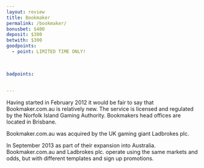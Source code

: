 ```yaml
---
layout: review
title: Bookmaker
permalink: /bookmaker/
bonusbet: $400
deposit: $300
betwith: $300
goodpoints:
  - point: LIMITED TIME ONLY!
  
  

badpoints:
  
  
---
```

Having started in February 2012 it would be fair to say that Bookmaker.com.au is relatively new. The service is licensed and regulated by the Norfolk Island Gaming Authority. Bookmakers head offices are located in Brisbane. 

Bookmaker.com.au was acquired by the UK gaming giant Ladbrokes plc. 

In September 2013 as part of their expansion into Australia. Bookmaker.com.au and Ladbrokes plc. operate using the same markets and odds, but with different templates and sign up promotions.